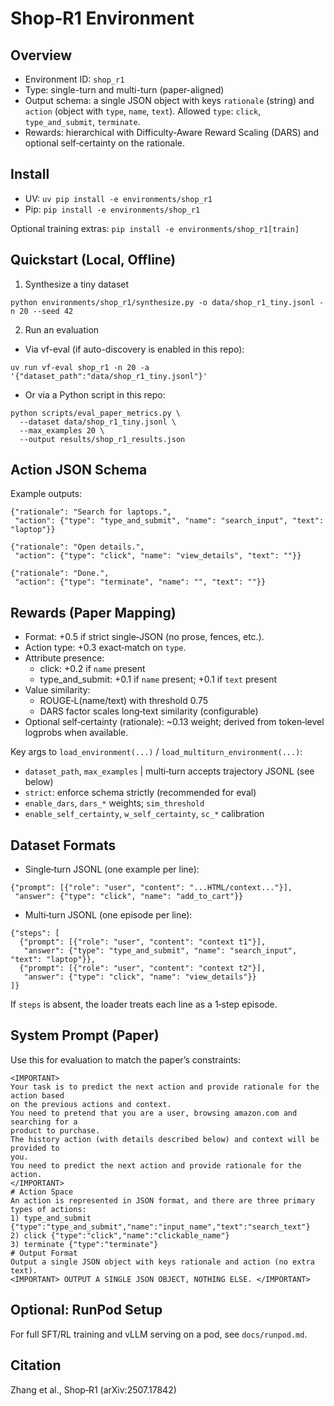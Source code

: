# Shop‑R1 Environment

## Overview
- Environment ID: `shop_r1`
- Type: single-turn and multi-turn (paper-aligned)
- Output schema: a single JSON object with keys `rationale` (string) and `action` (object with `type`, `name`, `text`). Allowed `type`: `click`, `type_and_submit`, `terminate`.
- Rewards: hierarchical with Difficulty‑Aware Reward Scaling (DARS) and optional self‑certainty on the rationale.

## Install
- UV: `uv pip install -e environments/shop_r1`
- Pip: `pip install -e environments/shop_r1`

Optional training extras: `pip install -e environments/shop_r1[train]`

## Quickstart (Local, Offline)
1) Synthesize a tiny dataset
```
python environments/shop_r1/synthesize.py -o data/shop_r1_tiny.jsonl -n 20 --seed 42
```
2) Run an evaluation
- Via vf-eval (if auto-discovery is enabled in this repo):
```
uv run vf-eval shop_r1 -n 20 -a '{"dataset_path":"data/shop_r1_tiny.jsonl"}'
```
- Or via a Python script in this repo:
```
python scripts/eval_paper_metrics.py \
  --dataset data/shop_r1_tiny.jsonl \
  --max_examples 20 \
  --output results/shop_r1_results.json
```

## Action JSON Schema
Example outputs:
```
{"rationale": "Search for laptops.",
 "action": {"type": "type_and_submit", "name": "search_input", "text": "laptop"}}

{"rationale": "Open details.",
 "action": {"type": "click", "name": "view_details", "text": ""}}

{"rationale": "Done.",
 "action": {"type": "terminate", "name": "", "text": ""}}
```

## Rewards (Paper Mapping)
- Format: +0.5 if strict single‑JSON (no prose, fences, etc.).
- Action type: +0.3 exact‑match on `type`.
- Attribute presence:
  - click: +0.2 if `name` present
  - type_and_submit: +0.1 if `name` present; +0.1 if `text` present
- Value similarity:
  - ROUGE‑L(name/text) with threshold 0.75
  - DARS factor scales long‑text similarity (configurable)
- Optional self‑certainty (rationale): ~0.13 weight; derived from token‑level logprobs when available.

Key args to `load_environment(...)` / `load_multiturn_environment(...)`:
- `dataset_path`, `max_examples` | multi‑turn accepts trajectory JSONL (see below)
- `strict`: enforce schema strictly (recommended for eval)
- `enable_dars`, `dars_*` weights; `sim_threshold`
- `enable_self_certainty`, `w_self_certainty`, `sc_*` calibration

## Dataset Formats
- Single‑turn JSONL (one example per line):
```
{"prompt": [{"role": "user", "content": "...HTML/context..."}],
 "answer": {"type": "click", "name": "add_to_cart"}}
```

- Multi‑turn JSONL (one episode per line):
```
{"steps": [
  {"prompt": [{"role": "user", "content": "context t1"}],
   "answer": {"type": "type_and_submit", "name": "search_input", "text": "laptop"}},
  {"prompt": [{"role": "user", "content": "context t2"}],
   "answer": {"type": "click", "name": "view_details"}}
]}
```
If `steps` is absent, the loader treats each line as a 1‑step episode.

## System Prompt (Paper)
Use this for evaluation to match the paper’s constraints:
```
<IMPORTANT>
Your task is to predict the next action and provide rationale for the action based
on the previous actions and context.
You need to pretend that you are a user, browsing amazon.com and searching for a
product to purchase.
The history action (with details described below) and context will be provided to
you.
You need to predict the next action and provide rationale for the action.
</IMPORTANT>
# Action Space
An action is represented in JSON format, and there are three primary types of actions:
1) type_and_submit {"type":"type_and_submit","name":"input_name","text":"search_text"}
2) click {"type":"click","name":"clickable_name"}
3) terminate {"type":"terminate"}
# Output Format
Output a single JSON object with keys rationale and action (no extra text).
<IMPORTANT> OUTPUT A SINGLE JSON OBJECT, NOTHING ELSE. </IMPORTANT>
```

## Optional: RunPod Setup
For full SFT/RL training and vLLM serving on a pod, see `docs/runpod.md`.

## Citation
Zhang et al., Shop‑R1 (arXiv:2507.17842)

